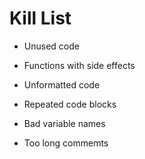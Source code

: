 Kill List
=========
* Unused code

* Functions with side effects

* Unformatted code

* Repeated code blocks

* Bad variable names
* Too long commemts
